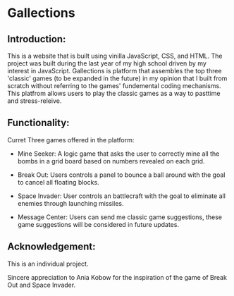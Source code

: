 # Gallections

## Introduction:
This is a website that is built using vinilla JavaScript, CSS, and HTML. The project was built during the last year of my high school driven by my interest in JavaScript. Gallections is platform that assembles the top three 'classic' games (to be expanded in the future) in my opinion that I built from scratch without referring to the games' fundemental coding mechanisms. This platfrom allows users to play the classic games as a way to pasttime and stress-releive.

## Functionality:
Curret Three games offered in the platform:
- Mine Seeker: A logic game that asks the user to correctly mine all the bombs in a grid board based on numbers revealed on each grid.

- Break Out: Users controls a panel to bounce a ball around with the goal to cancel all floating blocks.

- Space Invader: User controls an battlecraft with the goal to eliminate all enemies through launching missiles.

- Message Center: Users can send me classic game suggestions, these game suggestions will be considered in future updates. 

## Acknowledgement:
This is an individual project. 

Sincere appreciation to Ania Kobow for the inspiration of the game of Break Out and Space Invader. 
